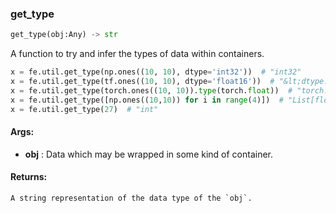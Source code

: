 

### get_type
```python
get_type(obj:Any) -> str
```
A function to try and infer the types of data within containers.


```python
x = fe.util.get_type(np.ones((10, 10), dtype='int32'))  # "int32"
x = fe.util.get_type(tf.ones((10, 10), dtype='float16'))  # "&lt;dtype: 'float16'&gt;"
x = fe.util.get_type(torch.ones((10, 10)).type(torch.float))  # "torch.float32"
x = fe.util.get_type([np.ones((10,10)) for i in range(4)])  # "List[float64]"
x = fe.util.get_type(27)  # "int"
```



#### Args:

* **obj** :  Data which may be wrapped in some kind of container.

#### Returns:
    A string representation of the data type of the `obj`.